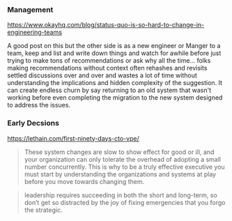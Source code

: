 ### Management

https://www.okayhq.com/blog/status-quo-is-so-hard-to-change-in-engineering-teams 

A good post on this but the other side is as a new engineer or Manger to a team, keep and list and write down things and watch for awhile before just trying to make tons of recommendations or ask why all the time... folks making recommendations without context often rehashes and revisits settled discussions over and over and wastes a lot of time without understanding the implications and hidden complexity of the suggestion. It can create endless churn by say returning to an old system that wasn't working before even completing the migration to the new system designed to address the issues. 

### Early Decsions

https://lethain.com/first-ninety-days-cto-vpe/

> These system changes are slow to show effect for good or ill, and your organization can only tolerate the overhead of adopting a small number concurrently. This is why to be a truly effective executive you must start by understanding the organizations and systems at play before you move towards changing them.

> leadership requires succeeding in both the short and long-term, so don’t get so distracted by the joy of fixing emergencies that you forgo the strategic.